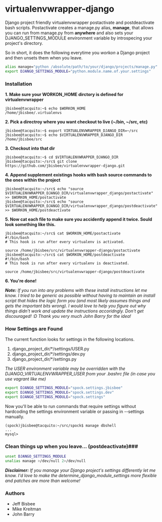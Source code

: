 # virtualenvwrapper-django #

Django project friendly virtualenvwrapper postactivate and postdeactivate bash scripts.  Postactivate creates a manage.py alias, **manage**, that allows you can run from manage.py from **anywhere** and also sets your DJANGO\_SETTINGS\_MODULE environment variable by introspecing your project's directory.

So in short, it does the following everytime you *workon* a Django project and then unsets them when you leave.

```bash
alias manage="python /absolute/path/to/your/django/projects/manage.py"
export DJANGO_SETTINGS_MODULE="python.module.name.of.your.settings"
```

### Installation ###

**1. Make sure your WORKON_HOME dirctory is defined for virtualenvwrapper**

```console
jbisbee@tacquito:~$ echo $WORKON_HOME
/home/jbisbee/.virtualenvs
```

**2. Pick a directroy where you want checkout to live (~/bin, ~/src, etc)**

```console
jbisbee@tacquito:~$ export VIRTUALENVWRAPPER_DJANGO_DIR=~/src
jbisbee@tacquito:~$ echo $VIRTUALENVWRAPPER_DJANGO_DIR
/home/jbisbee/src
```

**3. Checkout into that dir**

```console
jbisbee@tacquito:~$ cd $VIRTUALENVWRAPPER_DJANGO_DIR
jbisbee@tacquito:~/src$ git clone https://github.com/jbisbee/virtualenvwrapper-django.git
```

**4. Append supplement existings hooks with bash source commands to the ones within the project**

```console
jbisbee@tacquito:~/src$ echo "source $VIRTUALENVWRAPPER_DJANGO_DIR/virtualenvwrapper_django/postactivate" >> $WORKON_HOME/postactivate
jbisbee@tacquito:~/src$ echo "source $VIRTUALENVWRAPPER_DJANGO_DIR/virtualenvwrapper_django/postdeactivate" >> $WORKON_HOME/postdeactivate
```

**5. Now cat each file to make sure you accidently append it twice. Sould look something like this.**

```console
jbisbee@tacquito:~/src$ cat $WORKON_HOME/postactivate
#!/bin/bash
# This hook is run after every virtualenv is activated.

source /home/jbisbee/src/virtualenvwrapper-django/postactivate
jbisbee@tacquito:~/src$ cat $WORKON_HOME/postdeactivate
#!/bin/bash
# This hook is run after every virtualenv is deactivated.

source /home/jbisbee/src/virtualenvwrapper-django/postdeactivate
```

**6. You're done!**

*__Note:__ If you run into any problems with these install instructions let me know.  I tried to be
generic as possible without having to maintain an install script that hides the logic form you (and
most likely assumes things and gets the important bits wrong).  I would love to help you figure out
why things didn't work and update the instructions accoridngly.  Don't get discouraged! :D  Thank
you very much John Barry for the idea!*

### How Settings are Found ###

The current function looks for settings in the following locations. 

1. django\_project\_dir/\*/settings/USER.py
2. django\_project\_dir/\*/settings/dev.py
3. django\_project\_dir/\*/settings.py

*The USER environment variable may be overridden with the DJANGO_VIRTUALENVWRAPPER_USER from your .bashrc file (in case you use vagrant like me)*

```bash
export DJANGO_SETTINGS_MODULE="spock.settings.jbisbee"
export DJANGO_SETTINGS_MODULE="spock.settings.dev"
export DJANGO_SETTINGS_MODULE="spock.settings"
```

Now you'll be able to run commands that require settings without hardcoding the settings environment variable or passing in --settings manually. 

```console
(spock)jbisbee@tacquito:~/src/spock$ manage dbshell
...
mysql>
```

### Clean things up when you leave... (postdeactivate)###

```bash
unset DJANGO_SETTINGS_MODULE
unalias manage >/dev/null 2>/dev/null
```

*__Disclaimer:__ If you manage your Django project's settings differently let me know. I'd love to make the determine_django_module_settings more flexible and patches are more than welcome!*

### Authors ###

* Jeff Bisbee
* Mike Kreitman
* John Barry
